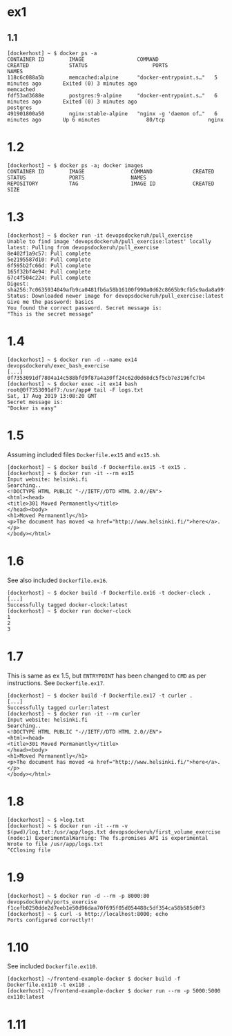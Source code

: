 
# ex1

## 1.1

    [dockerhost] ~ $ docker ps -a
    CONTAINER ID        IMAGE                 COMMAND                  CREATED             STATUS                     PORTS               NAMES
    118c6c088a5b        memcached:alpine      "docker-entrypoint.s…"   5 minutes ago       Exited (0) 3 minutes ago                       memcached
    fdf53ad3688e        postgres:9-alpine     "docker-entrypoint.s…"   6 minutes ago       Exited (0) 3 minutes ago                       postgres
    491901800a50        nginx:stable-alpine   "nginx -g 'daemon of…"   6 minutes ago       Up 6 minutes               80/tcp              nginx


# 1.2

    [dockerhost] ~ $ docker ps -a; docker images
    CONTAINER ID        IMAGE               COMMAND             CREATED             STATUS              PORTS               NAMES
    REPOSITORY          TAG                 IMAGE ID            CREATED             SIZE


# 1.3

    [dockerhost] ~ $ docker run -it devopsdockeruh/pull_exercise
    Unable to find image 'devopsdockeruh/pull_exercise:latest' locally
    latest: Pulling from devopsdockeruh/pull_exercise
    8e402f1a9c57: Pull complete
    5e2195587d10: Pull complete
    6f595b2fc66d: Pull complete
    165f32bf4e94: Pull complete
    67c4f504c224: Pull complete
    Digest: sha256:7c0635934049afb9ca0481fb6a58b16100f990a0d62c8665b9cfb5c9ada8a99f
    Status: Downloaded newer image for devopsdockeruh/pull_exercise:latest
    Give me the password: basics
    You found the correct password. Secret message is:
    "This is the secret message"


# 1.4

    [dockerhost] ~ $ docker run -d --name ex14 devopsdockeruh/exec_bash_exercise
    [...]
    0f7353091df7804a14c588bfd9f87a4a30ff24c62d0d68dc5f5cb7e3196fc7b4
    [dockerhost] ~ $ docker exec -it ex14 bash
    root@0f7353091df7:/usr/app# tail -F logs.txt
    Sat, 17 Aug 2019 13:08:20 GMT
    Secret message is:
    "Docker is easy"


# 1.5

Assuming included files `Dockerfile.ex15` and `ex15.sh`.

    [dockerhost] ~ $ docker build -f Dockerfile.ex15 -t ex15 .
    [dockerhost] ~ $ docker run -it --rm ex15
    Input website: helsinki.fi
    Searching..
    <!DOCTYPE HTML PUBLIC "-//IETF//DTD HTML 2.0//EN">
    <html><head>
    <title>301 Moved Permanently</title>
    </head><body>
    <h1>Moved Permanently</h1>
    <p>The document has moved <a href="http://www.helsinki.fi/">here</a>.</p>
    </body></html>


# 1.6

See also included `Dockerfile.ex16`.

    [dockerhost] ~ $ docker build -f Dockerfile.ex16 -t docker-clock .
    [...]
    Successfully tagged docker-clock:latest
    [dockerhost] ~ $ docker run docker-clock
    1
    2
    3


# 1.7

This is same as ex 1.5, but `ENTRYPOINT` has been changed to `CMD` as per
instructions. See `Dockerfile.ex17`.

    [dockerhost] ~ $ docker build -f Dockerfile.ex17 -t curler .
    [...]
    Successfully tagged curler:latest
    [dockerhost] ~ $ docker run -it --rm curler
    Input website: helsinki.fi
    Searching..
    <!DOCTYPE HTML PUBLIC "-//IETF//DTD HTML 2.0//EN">
    <html><head>
    <title>301 Moved Permanently</title>
    </head><body>
    <h1>Moved Permanently</h1>
    <p>The document has moved <a href="http://www.helsinki.fi/">here</a>.</p>
    </body></html>


# 1.8

    [dockerhost] ~ $ >log.txt
    [dockerhost] ~ $ docker run -it --rm -v $(pwd)/log.txt:/usr/app/logs.txt devopsdockeruh/first_volume_exercise
    (node:1) ExperimentalWarning: The fs.promises API is experimental
    Wrote to file /usr/app/logs.txt
    ^CClosing file


# 1.9

    [dockerhost] ~ $ docker run -d --rm -p 8000:80 devopsdockeruh/ports_exercise
    f1cefb0250dde2d7eeb1e50d96daa70f695f05d054488c5df354ca58b585d0f3
    [dockerhost] ~ $ curl -s http://localhost:8000; echo
    Ports configured correctly!!


# 1.10

See included `Dockerfile.ex110`.

    [dockerhost] ~/frontend-example-docker $ docker build -f Dockerfile.ex110 -t ex110 .
    [dockerhost] ~/frontend-example-docker $ docker run --rm -p 5000:5000 ex110:latest


# 1.11
